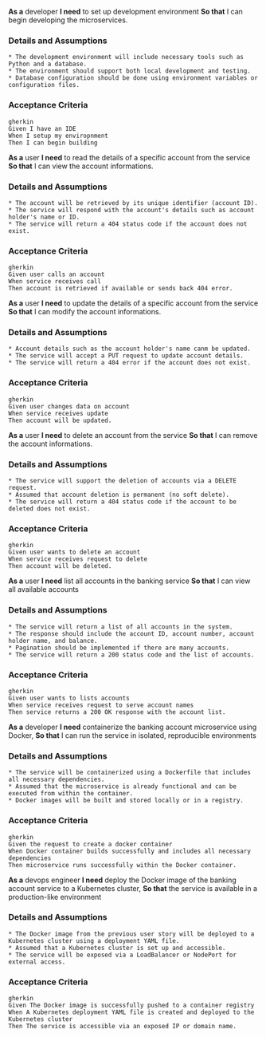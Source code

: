 **As a** developer
**I need** to set up development environment
**So that** I can begin developing the microservices.
      
### Details and Assumptions
    * The development environment will include necessary tools such as Python and a database.
    * The environment should support both local development and testing.
    * Database configuration should be done using environment variables or configuration files.   
### Acceptance Criteria     
    gherkin 
    Given I have an IDE
    When I setup my enviropnment
    Then I can begin building

**As a** user
**I need** to read the details of a specific account from the service
**So that** I can view the account informations.
      
### Details and Assumptions
    * The account will be retrieved by its unique identifier (account ID).
    * The service will respond with the account's details such as account holder's name or ID.
    * The service will return a 404 status code if the account does not exist.   
### Acceptance Criteria     
    gherkin 
    Given user calls an account
    When service receives call
    Then account is retrieved if available or sends back 404 error.

**As a** user
**I need** to update the details of a specific account from the service
**So that** I can modify the account informations.
      
### Details and Assumptions
    * Account details such as the account holder's name canm be updated.
    * The service will accept a PUT request to update account details.
    * The service will return a 404 error if the account does not exist.
### Acceptance Criteria     
    gherkin 
    Given user changes data on account
    When service receives update
    Then account will be updated.

**As a** user
**I need** to delete an account from the service
**So that** I can remove the account informations.
      
### Details and Assumptions
    * The service will support the deletion of accounts via a DELETE request.
    * Assumed that account deletion is permanent (no soft delete).
    * The service will return a 404 status code if the account to be deleted does not exist.
### Acceptance Criteria     
    gherkin 
    Given user wants to delete an account
    When service receives request to delete
    Then account will be deleted.

**As a** user
**I need** list all accounts in the banking service
**So that** I can view all available accounts
      
### Details and Assumptions
    * The service will return a list of all accounts in the system.
    * The response should include the account ID, account number, account holder name, and balance.
    * Pagination should be implemented if there are many accounts.
    * The service will return a 200 status code and the list of accounts.
### Acceptance Criteria     
    gherkin 
    Given user wants to lists accounts
    When service receives request to serve account names
    Then service returns a 200 OK response with the account list.

**As a** developer
**I need** containerize the banking account microservice using Docker,
**So that** I can run the service in isolated, reproducible environments
      
### Details and Assumptions
    * The service will be containerized using a Dockerfile that includes all necessary dependencies.
    * Assumed that the microservice is already functional and can be executed from within the container.
    * Docker images will be built and stored locally or in a registry.
### Acceptance Criteria
    gherkin 
    Given the request to create a docker container
    When Docker container builds successfully and includes all necessary dependencies
    Then microservice runs successfully within the Docker container.

**As a** devops engineer
**I need** deploy the Docker image of the banking account service to a Kubernetes cluster,
**So that** the service is available in a production-like environment
      
### Details and Assumptions
    * The Docker image from the previous user story will be deployed to a Kubernetes cluster using a deployment YAML file.
    * Assumed that a Kubernetes cluster is set up and accessible.
    * The service will be exposed via a LoadBalancer or NodePort for external access.
### Acceptance Criteria
    gherkin 
    Given The Docker image is successfully pushed to a container registry
    When A Kubernetes deployment YAML file is created and deployed to the Kubernetes cluster
    Then The service is accessible via an exposed IP or domain name.
